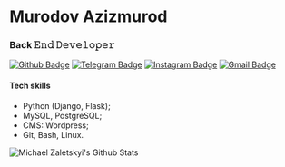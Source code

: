# Murodov Azizmurod
### Back 𝙴𝚗𝚍 𝙳𝚎𝚟𝚎𝚕𝚘𝚙𝚎𝚛

[![Github Badge](https://img.shields.io/badge/-Github-000?style=flat-square&logo=Github&logoColor=white&link=https://github.com/murdovazizmurod)](https://github.com/zaletskyi)
[![Telegram Badge](https://img.shields.io/badge/-Telegram-blue?style=flat-square&logo=Telegram&logoColor=white&link=https://t.me/murodov_azizmurod)](https://t.me/murodov_azizmurod)
[![Instagram Badge](https://img.shields.io/badge/-Instagram-C13584?style=flat-square&labelColor=C13584&logo=instagram&logoColor=white&link=https://www.instagram.com/murodovazizmurod/)](https://www.instagram.com/murodovazizmurod/)
[![Gmail Badge](https://img.shields.io/badge/-Gmail-c14438?style=flat-square&logo=Gmail&logoColor=white&link=mailto:murodovazizmurod@allit.uz)](mailto:murodovazizmurod@allit.uz)

#### Tech skills

<ul>
  <li>Python (Django, Flask);</li>
  <li>MySQL, PostgreSQL;</li>
  <li>CMS: Wordpress;</li>
  <li>Git, Bash, Linux.</li>
 </ul>

<img align="left" alt="Michael Zaletskyi's Github Stats" src="https://github-readme-stats.vercel.app/api?username=murodovazizmurod&show_icons=true&hide_border=true&count_private=true" />
